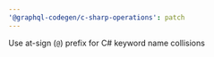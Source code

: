 ```yaml
---
'@graphql-codegen/c-sharp-operations': patch
---
```


Use at-sign (`@`) prefix for C# keyword name collisions
